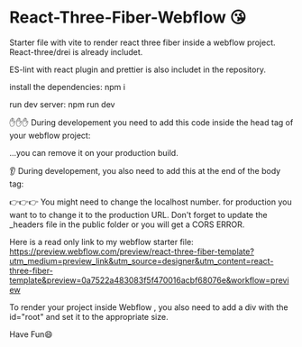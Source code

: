 # React-Three-Fiber-Webflow 😘
Starter file with vite to render react three fiber inside a webflow project.
React-three/drei is already includet.

ES-lint with react plugin and prettier is also includet in the repository.


install the dependencies: npm i

run dev server: npm run dev


✋✋✋
During developement you need to add this code inside the head tag of your webflow project: 

<script type="module">
import RefreshRuntime from "http://localhost:5173/@react-refresh"
RefreshRuntime.injectIntoGlobalHook(window)
window.$RefreshReg$ = () => {}
window.$RefreshSig$ = () => (type) => type
window.__vite_plugin_react_preamble_installed__ = true
</script>


...you can remove it on your production build.

👂
During developement, you also need to add this at the end of the body tag:


<script type="module" src="http://localhost:5173/@vite/client"></script>
<script type="module" src="http://localhost:5173/src/main.jsx"></script>


👉👉👉
You might need to change the localhost number.
for production you want to to change it to the production URL. Don't forget to update the _headers file in the public folder or you will get a CORS ERROR.

Here is a read only link to my webflow starter file: https://preview.webflow.com/preview/react-three-fiber-template?utm_medium=preview_link&utm_source=designer&utm_content=react-three-fiber-template&preview=0a7522a483083f5f470016acbf68076e&workflow=preview

To render your project inside Webflow , you also need to add a div with the id="root" and set it to the appropriate size.


Have Fun😄

